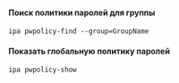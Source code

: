 #### Поиск политики паролей для группы
```
ipa pwpolicy-find --group=GroupName
```

#### Показать глобальную политику паролей
```
ipa pwpolicy-show
```
